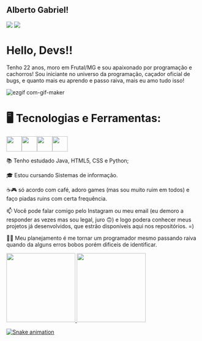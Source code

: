 ## Alberto Gabriel!
<div>
<a href="https://instagram.com/alberto_gabriel_r?igshid=YzgyMTM2MGM=" target="_blank"><img src="https://img.shields.io/badge/-Instagram-%23E4405F?style=for-the-badge&logo=instagram&logoColor=white" target="_blank"></a>
<a href="https://www.linkedin.com/in/alberto-gabriel-1b7bb9238" target="_blank"><img src="https://img.shields.io/badge/-LinkedIn-%230077B5?style=for-the-badge&logo=linkedin&logoColor=white" target="_blank"></a>
</div>

# Hello, Devs!!

Tenho 22 anos, moro em Frutal/MG e sou apaixonado por programação e cachorros! Sou iniciante no universo da programação, caçador oficial de bugs, e quanto mais eu aprendo e passo raiva, mais eu amo tudo isso!

![ezgif com-gif-maker](https://user-images.githubusercontent.com/106332036/215154166-5d4ac22a-22c2-4742-b25b-6d32814e9fa8.gif)  

# 🖥️ Tecnologias e Ferramentas:

<img src="https://cdn.jsdelivr.net/gh/devicons/devicon/icons/html5/html5-original-wordmark.svg" width="40" height="40" /><img src="https://cdn.jsdelivr.net/gh/devicons/devicon/icons/css3/css3-original-wordmark.svg" width="40" height="40" /><img src="https://cdn.jsdelivr.net/gh/devicons/devicon/icons/javascript/javascript-original.svg" width="40" height="40" /><img src="https://cdn.jsdelivr.net/gh/devicons/devicon/icons/python/python-original.svg" width="40" height="40" />


📚 Tenho estudado Java, HTML5, CSS e Python;

🎓 Estou cursando Sistemas de informação.

☕🎮 só acordo com café, adoro games (mas sou muito ruim em todos) e faço piadas ruins com certa frequência.

📫 Você pode falar comigo pelo Instagram ou meu email (eu demoro a responder as vezes mas sou legal, juro 🙃) e logo podera conhecer meus projetos já desenvolvidos, que estrão disponíveis aqui nos repositórios. =)

🧑‍💻 Meu planejamento é me tornar um programador mesmo passando raiva quando da alguns erros bobos porém dificeis de identificar.

<div>
<a href="https://github.com/detstrucker01">
<img height="180em" src="https://github-readme-stats.vercel.app/api/top-langs/?username=detstrucker01&layout=compact&langs_count=7&theme=dracula"/>
<img height="180em" src="https://github-readme-stats.vercel.app/api?username=detstrucker01&show_icons=true&theme=dracula&include_all_commits=true&count_private=true"/>



![Snake animation](https://github.com/detstrucker01/detstrucker01/blob/output/github-contribution-grid-snake.svg)


</div>

